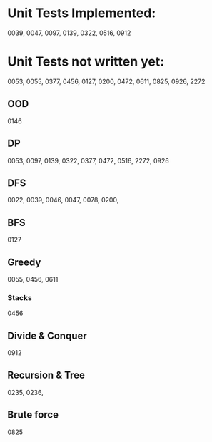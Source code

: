# Unit Tests Implemented:

0039, 0047, 0097, 0139, 0322, 0516, 0912

# Unit Tests not written yet:
0053, 0055, 0377, 0456, 0127, 0200, 0472, 0611, 0825, 0926, 2272

## OOD
0146

## DP
0053, 0097, 0139, 0322, 0377, 0472, 0516, 2272, 0926

## DFS
0022, 0039, 0046, 0047, 0078, 0200, 

## BFS
0127

## Greedy
0055, 0456, 0611

### Stacks
0456

## Divide & Conquer
0912

## Recursion & Tree
0235, 0236, 

## Brute force
0825
